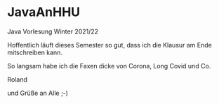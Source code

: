 # JavaAnHHU
Java Vorlesung Winter 2021/22

Hoffentlich läuft dieses Semester so gut, dass ich die Klausur am Ende mitschreiben kann.

So langsam habe ich die Faxen dicke von Corona, Long Covid und Co.

Roland

und Grüße an Alle ;-)
